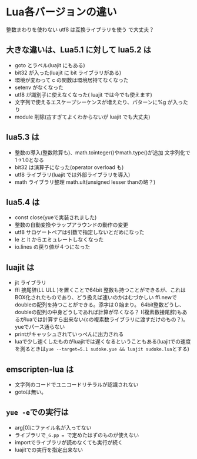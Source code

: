 # Lua各バージョンの違い

整数まわりを使わない
utf8 は互換ライブラリを使う
で大丈夫？

## 大きな違いは、Lua5.1 に対して lua5.2 は

- goto とラベル(luajit にもある)
- bit32 が入った(luajit に bit ライブラリがある)
- 環境が変わって c の関数は環境居持てなくなった
- setenv がなくなった
- utf8 が識別子に使えなくなった( luajit では今でも使えます)
- 文字列で使えるエスケープシーケンスが増えたり、パターンに%g が入ったり
- module 削除(古すぎてよくわからないが luajit でも大丈夫)

## lua5.3 は

- 整数の導入(整数除算も)、math.tointeger()やmath.type()が追加
  文字列化で1→1.0となる
- bit32 は演算子になった(operator overload も)
- utf8 ライブラリ(luajit では外部ライブラリを導入)
- math ライブラリ整理
  math.ult(unsigned lesser thanの略？)

## lua5.4 は

- const close(yueで実装されました)
- 整数の自動変換やラップアラウンドの動作の変更
- utf8 サロゲートペアは引数で指定しないとだめになった
- le と lt からエミュレートしなくなった
- io.lines の戻り値が４つになった

## luajit は

- jit ライブラリ
- ffi
  接尾辞(LL ULL )を置くことで64bit 整数も持つことができるが、これはBOX化されたものであり、どう扱えば速いのかはむづかしい
  ffi.newでdoubleの配列を持つことができる。添字は０始まり。
  64bit整数どうし、doubleの配列の中身どうしであれば計算が早くなる？
  I(複素数接尾辞)もあるがluaでは計算すら出来ない(cの複素数ライブラリに渡すだけのもの？)。yueでパース通らない
- printがキャッシュされていっぺんに出力される
- luaで少し速くしたものがluajitでは遅くなるということもある(luajitでの速度を測るときは`yue --target=5.1 sudoke.yue && luajit sudoke.lua`とする)

## emscripten-lua は

- 文字列のコードでユニコードリテラルが認識されない
- gotoは無い。

## `yue -e`での実行は

- arg[0]にファイル名が入ってない
- ライブラリで`_G.pp = `で定めたはずのものが使えない
- importでライブラリが読めなくても実行が続く
- luajitでの実行を指定出来ない
